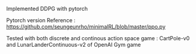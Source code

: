 Implemented DDPG with pytorch

Pytorch version Reference : https://github.com/seungeunrho/minimalRL/blob/master/ppo.py

Tested with both discrete and continous action space game : CartPole-v0 and LunarLanderContinuous-v2 of OpenAI Gym game
